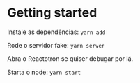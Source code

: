 # Getting started

Instale as dependências:
`yarn add`

Rode o servidor fake:
`yarn server`

Abra o Reactotron se quiser debugar por lá.

Starta o node:
`yarn start`
